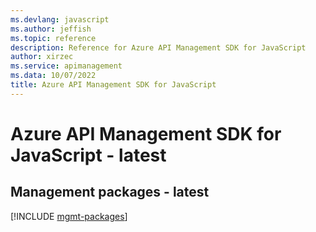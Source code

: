 ```yaml
---
ms.devlang: javascript
ms.author: jeffish
ms.topic: reference
description: Reference for Azure API Management SDK for JavaScript
author: xirzec
ms.service: apimanagement
ms.data: 10/07/2022
title: Azure API Management SDK for JavaScript
---
```

# Azure API Management SDK for JavaScript - latest

## Management packages - latest
[!INCLUDE [mgmt-packages](api-management-mgmt-index.md)]